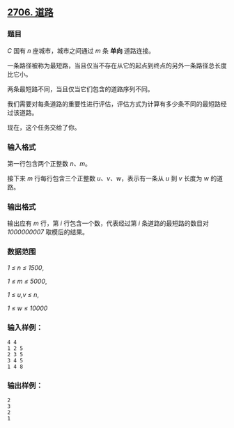 ## [2706. 道路](https://www.acwing.com/problem/content/2708/)

### 题目

*C* 国有 *n* 座城市，城市之间通过 *m* 条 **单向** 道路连接。

一条路径被称为最短路，当且仅当不存在从它的起点到终点的另外一条路径总长度比它小。

两条最短路不同，当且仅当它们包含的道路序列不同。

我们需要对每条道路的重要性进行评估，评估方式为计算有多少条不同的最短路经过该道路。

现在，这个任务交给了你。

### 输入格式

第一行包含两个正整数 *n、m*。

接下来 *m* 行每行包含三个正整数 *u、v、w*，表示有一条从 *u* 到 *v* 长度为 *w* 的道路。

### 输出格式

输出应有 *m* 行，第 *i* 行包含一个数，代表经过第 *i* 条道路的最短路的数目对 *1000000007* 取模后的结果。

### 数据范围

*1 ≤ n ≤ 1500*,

*1 ≤ m ≤ 5000*,

*1 ≤ u,v ≤ n*,

*1 ≤ w ≤ 10000*

### 输入样例：

```
4 4
1 2 5
2 3 5
3 4 5
1 4 8
```

### 输出样例：

```
2
3
2
1
```
